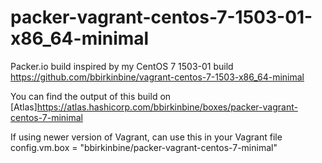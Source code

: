# packer-vagrant-centos-7-1503-01-x86_64-minimal

Packer.io build inspired by my CentOS 7 1503-01 build
https://github.com/bbirkinbine/vagrant-centos-7-1503-x86_64-minimal

You can find the output of this build on [Atlas]https://atlas.hashicorp.com/bbirkinbine/boxes/packer-vagrant-centos-7-minimal

If using newer version of Vagrant, can use this in your Vagrant file
config.vm.box = "bbirkinbine/packer-vagrant-centos-7-minimal"
